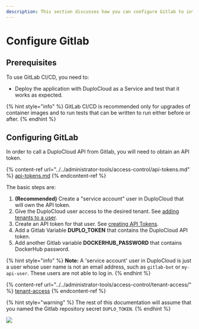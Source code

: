 ```yaml
---
description: This section discusses how you can configure Gitlab to integrate with Duplo
---
```


# Configure Gitlab

## Prerequisites

To use GitLab CI/CD, you need to:

* Deploy the application with DuploCloud as a Service and test that it works as expected.

{% hint style="info" %}
GitLab CI/CD is recommended only for upgrades of container images and to run tests that can be written to run either before or after.
{% endhint %}

## Configuring GitLab

In order to call a DuploCloud API from Gitlab, you will need to obtain an API token.

{% content-ref url="../../administrator-tools/access-control/api-tokens.md" %}
[api-tokens.md](../../administrator-tools/access-control/api-tokens.md)
{% endcontent-ref %}

The basic steps are:

1. **(Recommended)** Create a "service account" user in DuploCloud that will own the API token.
2. Give the DuploCloud user access to the desired tenant. See [adding tenants to a user](../../administrator-tools/access-control/tenant-access/#adding-tenant-access-for-a-user).
3. Create an API token for that user. See [creating API Tokens](../../administrator-tools/access-control/api-tokens.md).
4. Add a Gitlab Variable **DUPLO\_TOKEN** that contains the DuploCloud API token.&#x20;
5. Add another Gitlab variable **DOCKERHUB\_PASSWORD** that contains DockerHub password.

{% hint style="info" %}
**Note:** A 'service account' user in DuploCloud is just a user whose user name is not an email address, such as `gitlab-bot` or `my-api-user`. These users are not able to log in.
{% endhint %}

{% content-ref url="../../administrator-tools/access-control/tenant-access/" %}
[tenant-access](../../administrator-tools/access-control/tenant-access/)
{% endcontent-ref %}

{% hint style="warning" %}
The rest of this documentation will assume that you named the Gitlab repository secret `DUPLO_TOKEN`.
{% endhint %}

![](../../.gitbook/assets/gitlab-var.jpg)
